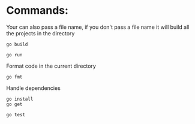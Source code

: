 # Commands:

Your can also pass a file name, if you don't pass a file name it will build all the projects in the directory
```
go build 
```

```
go run 
```

Format code in the current directory
```
go fmt 
```

Handle dependencies
```
go install 
go get
```

```
go test
```